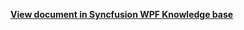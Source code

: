 **[View document in Syncfusion WPF Knowledge base](https://www.syncfusion.com/kb/12085/how-to-add-locale-for-wpf-schedule-sfscheduler)**

